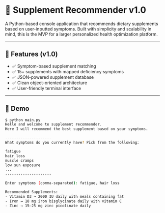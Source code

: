 # 🧠 Supplement Recommender v1.0

A Python-based console application that recommends dietary supplements based on user-inputted symptoms. Built with simplicity and scalability in mind, this is the MVP for a larger personalized health optimization platform.

---

## 🚀 Features (v1.0)
- ✅ Symptom-based supplement matching
- ✅ 15+ supplements with mapped deficiency symptoms
- ✅ JSON-powered supplement database
- ✅ Clean object-oriented architecture
- ✅ User-friendly terminal interface

---

## 📸 Demo

```bash
$ python main.py
Hello and welcome to supplement recommender.
Here I will recommend the best supplement based on your symptoms.

---------------------
What symptoms do you currently have? Pick from the following:

fatigue
hair loss
muscle cramps
low sun exposure
...
---------------------

Enter symptoms (comma-separated): fatigue, hair loss

Recommended Supplements:
- Vitamin D3 → 2000 IU daily with meals containing fat
- Iron → 18 mg iron bisglycinate daily with vitamin C
- Zinc → 15–25 mg zinc picolinate daily
